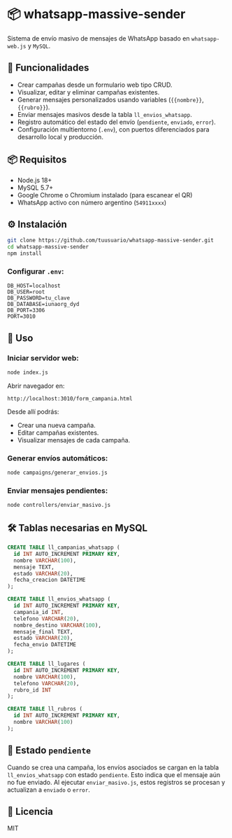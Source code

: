 
# 📦 whatsapp-massive-sender

Sistema de envío masivo de mensajes de WhatsApp basado en `whatsapp-web.js` y `MySQL`.

## 🚀 Funcionalidades

- Crear campañas desde un formulario web tipo CRUD.
- Visualizar, editar y eliminar campañas existentes.
- Generar mensajes personalizados usando variables (`{{nombre}}`, `{{rubro}}`).
- Enviar mensajes masivos desde la tabla `ll_envios_whatsapp`.
- Registro automático del estado del envío (`pendiente`, `enviado`, `error`).
- Configuración multientorno (`.env`), con puertos diferenciados para desarrollo local y producción.

## 📦 Requisitos

- Node.js 18+
- MySQL 5.7+
- Google Chrome o Chromium instalado (para escanear el QR)
- WhatsApp activo con número argentino (`54911xxxx`)

## ⚙️ Instalación

```bash
git clone https://github.com/tuusuario/whatsapp-massive-sender.git
cd whatsapp-massive-sender
npm install
```

### Configurar `.env`:

```env
DB_HOST=localhost
DB_USER=root
DB_PASSWORD=tu_clave
DB_DATABASE=iunaorg_dyd
DB_PORT=3306
PORT=3010
```

## 🧪 Uso

### Iniciar servidor web:

```bash
node index.js
```

Abrir navegador en:

```
http://localhost:3010/form_campania.html
```

Desde allí podrás:

- Crear una nueva campaña.
- Editar campañas existentes.
- Visualizar mensajes de cada campaña.

### Generar envíos automáticos:

```bash
node campaigns/generar_envios.js
```

### Enviar mensajes pendientes:

```bash
node controllers/enviar_masivo.js
```

## 🛠 Tablas necesarias en MySQL

```sql
CREATE TABLE ll_campanias_whatsapp (
  id INT AUTO_INCREMENT PRIMARY KEY,
  nombre VARCHAR(100),
  mensaje TEXT,
  estado VARCHAR(20),
  fecha_creacion DATETIME
);

CREATE TABLE ll_envios_whatsapp (
  id INT AUTO_INCREMENT PRIMARY KEY,
  campania_id INT,
  telefono VARCHAR(20),
  nombre_destino VARCHAR(100),
  mensaje_final TEXT,
  estado VARCHAR(20),
  fecha_envio DATETIME
);

CREATE TABLE ll_lugares (
  id INT AUTO_INCREMENT PRIMARY KEY,
  nombre VARCHAR(100),
  telefono VARCHAR(20),
  rubro_id INT
);

CREATE TABLE ll_rubros (
  id INT AUTO_INCREMENT PRIMARY KEY,
  nombre VARCHAR(100)
);
```

## 📝 Estado `pendiente`

Cuando se crea una campaña, los envíos asociados se cargan en la tabla `ll_envios_whatsapp` con estado `pendiente`. Esto indica que el mensaje aún no fue enviado. Al ejecutar `enviar_masivo.js`, estos registros se procesan y actualizan a `enviado` o `error`.

## 📎 Licencia

MIT
